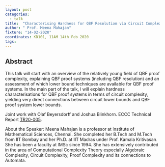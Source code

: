 ```yaml
---
layout: post
categories:
  - talk
title:  "Characterising Hardness for QBF Resolution via Circuit Complexity."
author: " Prof. Meena Mahajan"
fixture: "14-02-2020"
coordinates: KD101, 11AM 14th Feb 2020
tags: 
---
```

## Abstract

This talk will start with an overview of the relatively young field of QBF proof complexity, explaining QBF proof systems (including QBF resolution) and an assessment of which lower bound techniques are available for QBF proof systems. In the main part of the talk, I will explain hardness characterisations for QBF proof systems in terms of circuit complexity, yielding very direct connections between circuit lower bounds and QBF proof system lower bounds.

Joint work with Olaf Beyersdorff and Joshua Blinkhorn. ECCC Technical Report [TR20-005](https://eccc.weizmann.ac.il/report/2020/005/).

About the Speaker:
Meena Mahajan is a professor at Institute of Mathematical Sciences, Chennai. She completed her B.Tech and M.Tech from IIT Bombay and her Ph.D.
at IIT Madras under Prof. Kamala Kritivasan. She has been a faculty at IMSc since 1994. She has extensively contributed in the area of
Computational Complexity Theory especially Algebraic Complexity, Circuit  Complexity, Proof Complexity and its connections to Automata.